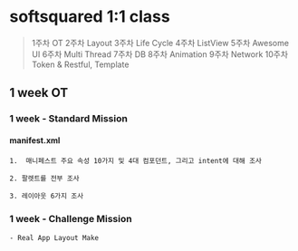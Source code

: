 
# softsquared 1:1 class

>1주차 OT
>2주차 Layout
>3주차 Life Cycle
>4주차 ListView
>5주차 Awesome UI
>6주차 Multi Thread
>7주차 DB
>8주차 Animation
>9주차 Network
>10주차 Token & Restful, Template

## 1 week OT 


### 1 week - Standard Mission

#### manifest.xml 

    1.  매니페스트 주요 속성 10가지 및 4대 컴포던트, 그리고 intent에 대해 조사

    2. 팔렛트를 전부 조사

    3. 레이아웃 6가지 조사


### 1 week - Challenge Mission

    - Real App Layout Make 

